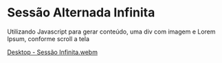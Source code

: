 # Sessão Alternada Infinita

Utilizando Javascript para gerar conteúdo, uma div com imagem e Lorem Ipsum, conforme scroll a tela

[Desktop - Sessão Infinita.webm](https://github.com/BiancaBarcelos/sessao-alternada-infinita/assets/136381822/83f1599d-d650-4486-85bb-ff2d1dcbea28)
